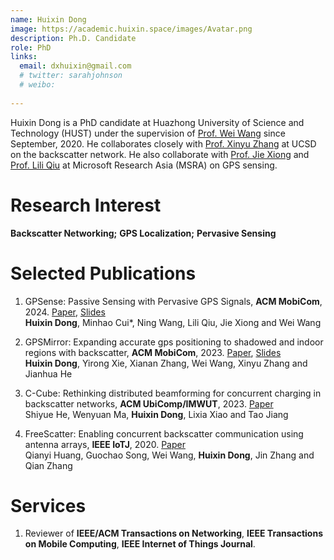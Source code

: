 ```yaml
---
name: Huixin Dong
image: https://academic.huixin.space/images/Avatar.png
description: Ph.D. Candidate
role: PhD
links:
  email: dxhuixin@gmail.com
  # twitter: sarahjohnson
  # weibo:
  
---
```


Huixin Dong is a PhD candidate at Huazhong University of Science and Technology (HUST) under the supervision of [Prof. Wei Wang](https://eic.hust.edu.cn/professor/wangwei/index.html) since September, 2020. 
He collaborates closely with [Prof. Xinyu Zhang](http://xyzhang.ucsd.edu/) at UCSD on the backscatter network. He also collaborate with [Prof. Jie Xiong](https://people.cs.umass.edu/~jxiong/) and [Prof. Lili Qiu](https://www.cs.utexas.edu/~lili/) at Microsoft Research Asia (MSRA) on GPS sensing.

Research Interest
======
**Backscatter Networking;** **GPS Localization;** **Pervasive Sensing**

Selected Publications
======
1. GPSense: Passive Sensing with Pervasive GPS Signals, **ACM MobiCom**, 2024. [Paper](https://dl.acm.org/doi/abs/10.1145/3570361.3592511), [Slides](https://sigmobile.org/mobicom/2023/media/presentations/DongGPSMirror.pptx)  
   **Huixin Dong**, Minhao Cui*, Ning Wang, Lili Qiu, Jie Xiong and Wei Wang

2. GPSMirror: Expanding accurate gps positioning to shadowed and indoor regions with backscatter, **ACM MobiCom**, 2023. [Paper](https://dl.acm.org/doi/abs/10.1145/3570361.3592511), [Slides](https://sigmobile.org/mobicom/2023/media/presentations/DongGPSMirror.pptx)  
   **Huixin Dong**, Yirong Xie, Xianan Zhang, Wei Wang, Xinyu Zhang and Jianhua He
   
3. C-Cube: Rethinking distributed beamforming for concurrent charging in backscatter networks, **ACM UbiComp/IMWUT**, 2023. [Paper](https://dl.acm.org/doi/abs/10.1145/3570342)        
   Shiyue He, Wenyuan Ma, **Huixin Dong**, Lixia Xiao and Tao Jiang
   
4. FreeScatter: Enabling concurrent backscatter communication using antenna arrays, **IEEE IoTJ**, 2020. [Paper](https://ieeexplore.ieee.org/document/9052666)       
   Qianyi Huang, Guochao Song, Wei Wang, **Huixin Dong**, Jin Zhang and Qian Zhang

Services
======
1. Reviewer of **IEEE/ACM Transactions on Networking**, **IEEE Transactions on Mobile Computing**, **IEEE Internet of Things Journal**.
